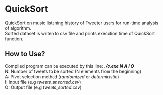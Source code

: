 # QuickSort
QuickSort on music listening history of Tweeter users for run-time analysis of algorithm.  
Sorted dataset is writen to csv file and prints execution time of QuickSort function. 
## How to Use?  
Compiled program can be executed by this line:  __*./a.exe N A I O*__  
N: Number of tweets to be sorted (N elements from the beginning)  
A: Pivot selection method (*randomized* or *deterministic*)  
I: Input file (e.g *tweets_unsorted.csv*)  
O: Output file (e.g *tweets_sorted.csv*)  

